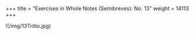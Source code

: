 +++
title = "Exercises in Whole Notes (Semibreves): No. 13"
weight = 14113
+++

!(/img/13Tritto.jpg)

